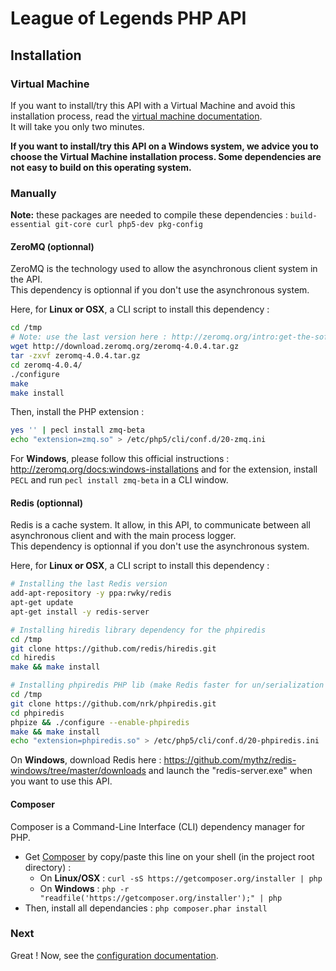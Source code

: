 League of Legends PHP API
=========================

## Installation

### Virtual Machine

If you want to install/try this API with a Virtual Machine and avoid this installation process, read the [virtual machine documentation](./installation_vagrant.md).  
It will take you only two minutes.

**If you want to install/try this API on a Windows system, we advice you to choose the Virtual Machine installation process. Some dependencies are not easy to build on this operating system.**

### Manually

**Note:** these packages are needed to compile these dependencies : `build-essential git-core curl php5-dev pkg-config`

#### ZeroMQ (optionnal)

ZeroMQ is the technology used to allow the asynchronous client system in the API.  
This dependency is optionnal if you don't use the asynchronous system.

Here, for **Linux or OSX**, a CLI script to install this dependency :

``` bash
cd /tmp
# Note: use the last version here : http://zeromq.org/intro:get-the-software
wget http://download.zeromq.org/zeromq-4.0.4.tar.gz
tar -zxvf zeromq-4.0.4.tar.gz
cd zeromq-4.0.4/
./configure
make
make install
```

Then, install the PHP extension :
``` bash
yes '' | pecl install zmq-beta
echo "extension=zmq.so" > /etc/php5/cli/conf.d/20-zmq.ini
```
    
For **Windows**, please follow this official instructions : http://zeromq.org/docs:windows-installations and for the extension, install `PECL` and run `pecl install zmq-beta` in a CLI window.
    
#### Redis (optionnal)

Redis is a cache system. It allow, in this API, to communicate between all asynchronous client and with the main process logger.  
This dependency is optionnal if you don't use the asynchronous system.

Here, for **Linux or OSX**, a CLI script to install this dependency :

``` bash
# Installing the last Redis version
add-apt-repository -y ppa:rwky/redis
apt-get update
apt-get install -y redis-server

# Installing hiredis library dependency for the phpiredis
cd /tmp
git clone https://github.com/redis/hiredis.git
cd hiredis
make && make install

# Installing phpiredis PHP lib (make Redis faster for un/serialization process)
cd /tmp
git clone https://github.com/nrk/phpiredis.git
cd phpiredis
phpize && ./configure --enable-phpiredis
make && make install
echo "extension=phpiredis.so" > /etc/php5/cli/conf.d/20-phpiredis.ini
```

On **Windows**, download Redis here : https://github.com/mythz/redis-windows/tree/master/downloads and launch the "redis-server.exe" when you want to use this API.

#### Composer

Composer is a Command-Line Interface (CLI) dependency manager for PHP.

* Get [Composer](https://getcomposer.org) by copy/paste this line on your shell (in the project root directory) :  
  * On **Linux/OSX** : `curl -sS https://getcomposer.org/installer | php`
  * On **Windows** : `php -r "readfile('https://getcomposer.org/installer');" | php`
* Then, install all dependancies : `php composer.phar install`

### Next

Great ! Now, see the [configuration documentation](./configuration.md).